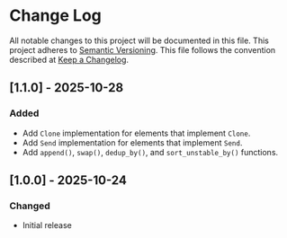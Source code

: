 # Change Log

All notable changes to this project will be documented in this file.
This project adheres to [Semantic Versioning](http://semver.org/).
This file follows the convention described at
[Keep a Changelog](http://keepachangelog.com/en/1.0.0/).

## [1.1.0] - 2025-10-28
### Added
- Add `Clone` implementation for elements that implement `Clone`.
- Add `Send` implementation for elements that implement `Send`.
- Add `append()`, `swap()`, `dedup_by()`, and `sort_unstable_by()` functions.

## [1.0.0] - 2025-10-24
### Changed
- Initial release
